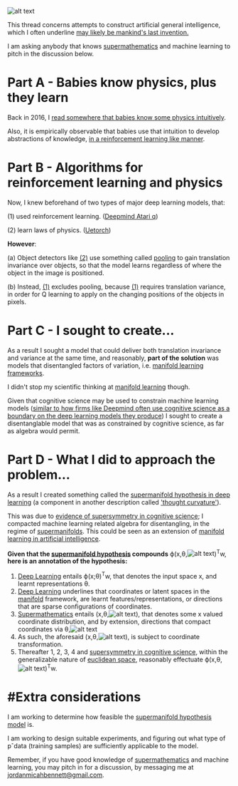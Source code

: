 ![alt text](https://i.imgur.com/7NbZgH8.gif)


This thread concerns attempts to construct artificial general intelligence, which I often underline [may likely be mankind's last invention.](https://www.youtube.com/watch?v=9snY7lhJA4c)

I am asking anybody that knows [supermathematics](https://en.wikipedia.org/wiki/Supermathematics) and machine learning to pitch in the discussion below.



Part A - Babies know physics, plus they learn
======
Back in 2016, I [read somewhere that babies know some physics intuitively](https://www.washingtonpost.com/news/speaking-of-science/wp/2015/04/02/new-study-reveals-the-shockingly-complex-thought-processes-of-infants/?utm_term=.dd0b9545030b). 

Also, it is empirically observable that babies use that intuition to develop abstractions of knowledge, [in a reinforcement learning like manner](https://www.ncbi.nlm.nih.gov/pmc/articles/PMC3490621/).



Part B - Algorithms for reinforcement learning and physics
======
Now, I knew beforehand of two types of major deep learning models, that:

(1) used reinforcement learning. ([Deepmind Atari q](https://www.cs.toronto.edu/~vmnih/docs/dqn.pdf))

(2) learn laws of physics. ([Uetorch](https://github.com/facebook/UETorch))

**However**:

(a) Object detectors like [(2)](https://github.com/facebook/UETorch) use something called [pooling](http://iamaaditya.github.io/2016/03/one-by-one-convolution/) to gain translation invariance over objects, so that the model learns regardless of where the object in the image is positioned.

(b) Instead, [(1)](https://www.cs.toronto.edu/~vmnih/docs/dqn.pdf)  excludes pooling, because [(1)](https://www.cs.toronto.edu/~vmnih/docs/dqn.pdf)  requires translation variance, in order for Q learning to apply on the changing positions of the objects in pixels.


Part C - I sought to create...
======
As a result I sought a model that could deliver both translation invariance and variance at the same time, and reasonably, **part of the solution** was models that disentangled factors of variation, i.e. [manifold learning frameworks](https://arxiv.org/abs/1611.03383).

I didn't stop my scientific thinking at [manifold learning](http://scikit-learn.org/stable/modules/manifold.html) though.

Given that cognitive science may be used to constrain machine learning models ([similar to how firms like Deepmind often use cognitive science as a boundary on the deep learning models they produce](https://www.cs.toronto.edu/~vmnih/docs/dqn.pdf)) I sought to create a disentanglable model that was as constrained by cognitive science, as far as algebra would permit.



Part D - What I did to approach the problem...
======
As a result I created something called the [supermanifold hypothesis in deep learning](https://www.academia.edu/31926696/Supermanifold_Hypothesis_via_Deep_Learning_) (a component in another description called ['thought curvature'](https://www.academia.edu/25733790/Thought_Curvature_An_underivative_hypothesis)). 

This was due to [evidence of supersymmetry in cognitive science](https://arxiv.org/abs/0705.1134); I compacted machine learning related algebra for disentangling, in the regime of [supermanifolds](https://en.wikipedia.org/wiki/Supermanifold). This could be seen as an extension of [manifold learning in artificial intelligence](http://scikit-learn.org/stable/modules/manifold.html).

**Given that the [supermanifold hypothesis](https://www.academia.edu/31926696/Supermanifold_Hypothesis_via_Deep_Learning_) compounds** ϕ(x,θ,![alt text](https://i.imgur.com/ncrjUdkm.png))<SUP>T</SUP>w, **here is an annotation of the hypothesis:**


1. [Deep Learning](https://en.wikipedia.org/wiki/Deep_learning) entails ϕ(x;θ)<SUP>T</SUP>w, that denotes the input space x, and learnt representations θ.
2. [Deep Learning](https://en.wikipedia.org/wiki/Deep_learning) underlines that coordinates or latent spaces in the [manifold](https://en.wikipedia.org/wiki/Manifold) framework, are learnt features/representations, or directions that are sparse configurations of coordinates.
3. [Supermathematics](https://en.wikipedia.org/wiki/Supermathematicsg) entails (x,θ,![alt text](https://i.imgur.com/ncrjUdkm.png)), that denotes some x valued coordinate distribution, and by extension, directions that compact coordinates via θ,![alt text](https://i.imgur.com/ncrjUdkm.png)
4.  As such, the aforesaid (x,θ,![alt text](https://i.imgur.com/ncrjUdkm.png)), is subject to coordinate transformation.
5. Thereafter 1, 2, 3, 4 and [supersymmetry in cognitive science](https://arxiv.org/abs/0705.1134), within the generalizable nature of [euclidean space](https://en.wikipedia.org/wiki/Euclidean_space), reasonably effectuate ϕ(x,θ,![alt text](https://i.imgur.com/ncrjUdkm.png))<SUP>T</SUP>w.


#Extra considerations
======
I am working to determine how feasible the  [supermanifold hypothesis model](https://www.academia.edu/31926696/Supermanifold_Hypothesis_via_Deep_Learning_) is.

I am working to design suitable experiments, and figuring out what type of pˆdata (training samples) are sufficiently applicable to the model.

Remember, if you have good knowledge of [supermathematics](https://en.wikipedia.org/wiki/Supermathematics) and machine learning, you may pitch in for a discussion, by messaging me at jordanmicahbennett@gmail.com.

